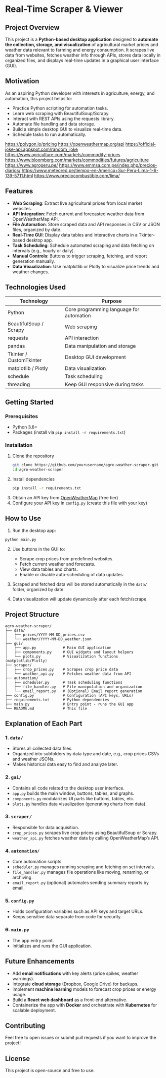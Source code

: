 # Real-Time Scraper & Viewer

## Project Overview

This project is a **Python-based desktop application** designed to **automate the collection, storage, and visualization** of agricultural market prices and weather data relevant to farming and energy consumption. It scrapes live data from websites, fetches weather info through APIs, stores data locally in organized files, and displays real-time updates in a graphical user interface (GUI).

## Motivation

As an aspiring Python developer with interests in agriculture, energy, and automation, this project helps to:

* Practice Python scripting for automation tasks.
* Learn web scraping with BeautifulSoup/Scrapy.
* Interact with REST APIs using the requests library.
* Automate file handling and data storage.
* Build a simple desktop GUI to visualize real-time data.
* Schedule tasks to run automatically.

https://polygon.io/pricing
https://openweathermap.org/api
https://official-joke-api.appspot.com/random_joke
https://www.agriculture.com/markets/commodity-prices
https://www.bloomberg.com/markets/commodities/futures/agriculture
https://www.agroperu.pe/
https://www.emmsa.com.pe/index.php/precios-diarios/
https://www.meteored.pe/tiempo-en-America+Sur-Peru-Lima-1-6-139-5711.html
https://www.preciocombustible.com/lima/

## Features

* **Web Scraping**: Extract live agricultural prices from local market websites.
* **API Integration**: Fetch current and forecasted weather data from OpenWeatherMap API.
* **File Automation**: Store scraped data and API responses in CSV or JSON files, organized by date.
* **Real-Time GUI**: Display data tables and interactive charts in a Tkinter-based desktop app.
* **Task Scheduling**: Schedule automated scraping and data fetching on intervals (e.g., hourly or daily).
* **Manual Controls**: Buttons to trigger scraping, fetching, and report generation manually.
* **Data Visualization**: Use matplotlib or Plotly to visualize price trends and weather changes.

## Technologies Used

| Technology              | Purpose                                  |
| ----------------------- | ---------------------------------------- |
| Python                  | Core programming language for automation |
| BeautifulSoup / Scrapy  | Web scraping                             |
| requests                | API interaction                          |
| pandas                  | Data manipulation and storage            |
| Tkinter / CustomTkinter | Desktop GUI development                  |
| matplotlib / Plotly     | Data visualization                       |
| schedule                | Task scheduling                          |
| threading               | Keep GUI responsive during tasks         |


## Getting Started

### Prerequisites

* Python 3.8+
* Packages (install via `pip install -r requirements.txt`)

### Installation

1. Clone the repository
   ```bash
   git clone https://github.com/yourusername/agro-weather-scraper.git
   cd agro-weather-scraper
   ```
2. Install dependencies
   ```bash
   pip install -r requirements.txt
   ```
3. Obtain an API key from [OpenWeatherMap](https://openweathermap.org/api) (free tier)
4. Configure your API key in `config.py` (create this file with your key)


## How to Use

1. Run the desktop app:
```bash
python main.py
```
2. Use buttons in the GUI to:
   * Scrape crop prices from predefined websites.
   * Fetch current weather and forecasts.
   * View data tables and charts.
   * Enable or disable auto-scheduling of data updates.

3. Scraped and fetched data will be stored automatically in the `data/` folder, organized by date.
4. Data visualization will update dynamically after each fetch/scrape.

## Project Structure

```
agro-weather-scraper/
├── data/
│   ├── prices/YYYY-MM-DD_prices.csv
│   └── weather/YYYY-MM-DD_weather.json
├── gui/
│   ├── app.py            # Main GUI application
│   ├── components.py     # GUI widgets and layout helpers
│   └── plots.py          # Visualization functions (matplotlib/Plotly)
├── scraper/
│   ├── crop_prices.py    # Scrapes crop price data
│   └── weather_api.py    # Fetches weather data from API
├── automation/
│   ├── scheduler.py      # Task scheduling functions
│   ├── file_handler.py   # File manipulation and organization
│   └── email_report.py   # (Optional) Email report generation
├── config.py             # Configuration (API keys, URLs)
├── requirements.txt      # Python dependencies
├── main.py               # Entry point - runs the GUI app
└── README.md             # This file
```

## Explanation of Each Part

### 1. `data/`

* Stores all collected data files.
* Organized into subfolders by data type and date, e.g., crop prices CSVs and weather JSONs.
* Makes historical data easy to find and analyze later.

### 2. `gui/`

* Contains all code related to the desktop user interface.
* `app.py` builds the main window, buttons, tables, and graphs.
* `components.py` modularizes UI parts like buttons, tables, etc.
* `plots.py` handles data visualization (generating charts from data).

### 3. `scraper/`

* Responsible for data acquisition.
* `crop_prices.py` scrapes live crop prices using BeautifulSoup or Scrapy.
* `weather_api.py` fetches weather data by calling OpenWeatherMap’s API.

### 4. `automation/`

* Core automation scripts.
* `scheduler.py` manages running scraping and fetching on set intervals.
* `file_handler.py` manages file operations like moving, renaming, or archiving.
* `email_report.py` (optional) automates sending summary reports by email.

### 5. `config.py`

* Holds configuration variables such as API keys and target URLs.
* Keeps sensitive data separate from code for security.

### 6. `main.py`

* The app entry point.
* Initializes and runs the GUI application.


## Future Enhancements

* Add **email notifications** with key alerts (price spikes, weather warnings).
* Integrate **cloud storage** (Dropbox, Google Drive) for backups.
* Implement **machine learning** models to forecast crop prices or energy usage.
* Build a **React web dashboard** as a front-end alternative.
* Containerize the app with **Docker** and orchestrate with **Kubernetes** for scalable deployment.

## Contributing

Feel free to open issues or submit pull requests if you want to improve the project!

## License

This project is open-source and free to use.

